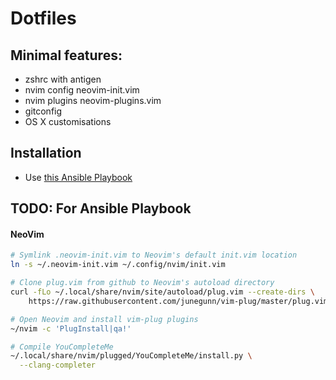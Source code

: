 # Dotfiles

## Minimal features:
- zshrc with antigen
- nvim config neovim-init.vim 
- nvim plugins neovim-plugins.vim 
- gitconfig
- OS X customisations

## Installation
- Use [this Ansible Playbook](https://github.com/bginbey/mac-dev-playbook)

## TODO: For Ansible Playbook
#### NeoVim
```bash
# Symlink .neovim-init.vim to Neovim's default init.vim location
ln -s ~/.neovim-init.vim ~/.config/nvim/init.vim

# Clone plug.vim from github to Neovim's autoload directory
curl -fLo ~/.local/share/nvim/site/autoload/plug.vim --create-dirs \
    https://raw.githubusercontent.com/junegunn/vim-plug/master/plug.vim

# Open Neovim and install vim-plug plugins
~/nvim -c 'PlugInstall|qa!'

# Compile YouCompleteMe
~/.local/share/nvim/plugged/YouCompleteMe/install.py \
  --clang-completer
``` 
